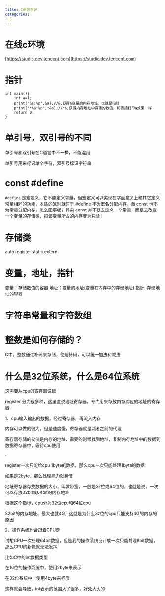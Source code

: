 ```yaml
---
title: C语言杂记
categories: 
- C
---
```


# 在线c环境
[https://studio.dev.tencent.com](https://studio.dev.tencent.com)

# 指针

```
int main(){
    int a=1;
    print("&a:%p",&a);//&,获得a变量的内存地址，也就是指针
    print("*&a:%p",*&a);//*&,获得内存地址中存储的数值，和直接打印a效果一样
    return 0;
}
```

# 单引号，双引号的不同
单引号和双引号在C语言中不一样，不能混用

单引号用来标识单个字符，双引号标识字符串



# const  #define 

`#define` 是宏定义，它不能定义常量，但宏定义可以实现在字面意义上和其它定义常量相同的功能，本质的区别就在于 #define 不为宏名分配内存，而 const 也不为常量分配内存，怎么回事呢，其实 const 并不是去定义一个常量，而是去改变一个变量的存储类，把该变量所占的内存变为只读！

# 存储类

auto 
register
static
extern


# 变量，地址，指针

变量：存储数值的容器
地址：变量的地址(变量在内存中的存储地址)
指针: 存储地址的容器



# 字符串常量和字符数组


# 整数是如何存储的？

C中，整数通过补码来存储，使用补码，可以统一加法和减法


# 什么是32位系统，什么是64位系统

这需要从cpu的寄存器说起

register 分为很多种，这里直说地址寄存器，专门用来存放内存对应的地址的寄存器

1、cpu输入输出的数据，经过寄存器，再流入内存

内存可以做的很大，但是速度慢，寄存器就是两者之前的代理

寄存器存储的仅仅是内存的地址，需要的时候找到地址，复制内存地址中的数据到数据寄存器中，等待cpu使用

 · 

register一次只能给cpu 1byte的数据，那么cpu一次只能处理1byte的数据

如果是2byte，那么处理能力就翻倍



地址寄存器存放数据的大小，叫做带宽，一般是32位或64位的，也就是说，一次可以存放32bit或64bit的内存地址

根据这个指标，cpu分为32位cpu和64位cpu

32bit的内存地址，最大也就4G，这就是为什么32位的cpu只能支持4G的内存的原因

2、操作系统也会跟着CPU走

试想CPU一次处理64bit数据，但是我的操作系统设计成一次只能处理8bit数据，那么CPU的新能就无法发挥

比如C中的int数据类型

在16位的操作系统中，使用2byte来表示

在32位系统中，使用4byte来标示

这样就会导致，int表示的范围大了很多，好处大大的








